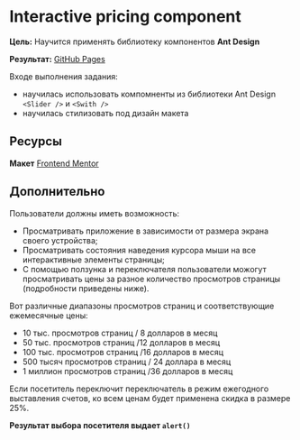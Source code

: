 # Interactive pricing component

**Цель:** Научится применять библиотеку компонентов **Ant Design**

**Результат:** [GitHub Pages](https://ekaterina-shch.github.io/interactive-pricing-component-main/)

Входе выполнения задания:

- научилась использовать компомненты из библиотеки Ant Design `<Slider />` и `<Swith />`
- научилась стилизовать под дизайн макета

## Ресурсы

**Макет** [Frontend Mentor](https://www.frontendmentor.io/challenges/interactive-pricing-component-t0m8PIyY8)

## Дополнительно

Пользователи должны иметь возможность:

- Просматривать приложение в зависимости от размера экрана своего устройства;
- Просматривать состояния наведения курсора мыши на все интерактивные элементы страницы;
- С помощью ползунка и переключателя пользователи можогут просматривать цены за разное количество просмотров страницы (подробности приведены ниже).

Вот различные диапазоны просмотров страниц и соответствующие ежемесячные цены:

- 10 тыс. просмотров страниц / 8 долларов в месяц
- 50 тыс. просмотров страниц /12 долларов в месяц
- 100 тыс. просмотров страниц /16 долларов в месяц
- 500 тысяч просмотров страниц / 24 доллара в месяц
- 1 миллион просмотров страниц /36 долларов в месяц

Если посетитель переключит переключатель в режим ежегодного выставления счетов, ко всем ценам будет применена скидка в размере 25%.

**Результат выбора посетителя выдает `alert()`**
